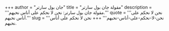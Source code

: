 +++
author = "جان بول سارتر"
title = "مقولة جان بول سارتر"
description = '''مقولة جان بول سارتر: نحن لا نحكم على أناس نحبهم.'''
quote = '''نحن لا نحكم على أناس نحبهم.'''
slug = '''نحن-لا-نحكم-على-أناس-نحبهم'''
+++
نحن لا نحكم على أناس نحبهم.
